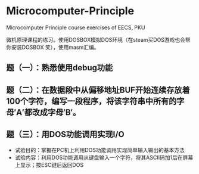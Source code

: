 # Microcomputer-Principle
Microcomputer Principle course exercises of EECS, PKU

微机原理课程的练习。使用DOSBOX模拟DOS环境（在steam买DOS游戏也会帮你安装DOSBOX 笑），使用masm汇编。

## 题（一）：熟悉使用debug功能

## 题（二）：在数据段中从偏移地址BUF开始连续存放着100个字符，编写一段程序，将该字符串中所有的字母′A′都改成字母′B′。

## 题（三）：用DOS功能调用实现I/O
- 试验目的：掌握在PC机上利用DOS功能调用实现简单输入输出的基本方法
- 试验内容：利用DOS功能调用从键盘输入一个字符，将其ASCII码加1后在屏幕上显示；按ESC键后返回DOS

